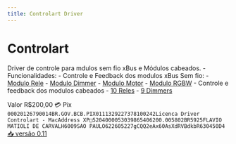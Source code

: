 ```yaml
---
title: Controlart Driver
---
```


# Controlart 
Driver de controle para mdulos sem fio xBus e Módulos cabeados.
-Funcionalidades:
    - Controle e Feedback dos modulos xBus Sem fio:
        - [Modulo Rele](https://controlart.com.br/modulo-rele-controlart-xbus-2/)
        - [Modulo Dimmer](https://controlart.com.br/modulo-dimmer-controlart-xbus/)
        - [Modulo Motor](https://controlart.com.br/modulo-motor/)
        - [Modulo RGBW](https://controlart.com.br/modulo-rgbw-controlart-xbus/)
    - Controle e feedback dos modulos cabeados
        - [10 Reles](https://controlart.com.br/modulo_rele_cabeado/)
        - [9 Dimmers](https://controlart.com.br/modulo-dimmer-cabeado/)

Valor R$200,00
💳 Pix ```00020126790014BR.GOV.BCB.PIX0111329227378100242Licenca Driver Controlart - MacAddress XP□5204000053039865406200.005802BR5925FLAVIO MATIOLI DE CARVALH6009SAO PAULO622605227gCQQ2eAx60AsXdRVBdkbR630450D4```
[📥 versão 0.11](https://github.com/Matioliflavio/RTI-Drivers/raw/master/ControlArt%20v0.9.rtidriver)
